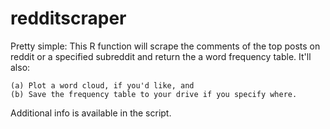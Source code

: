 redditscraper
=============

Pretty simple:  This R function will scrape the comments of the top posts 
on reddit or a specified subreddit and return the a word frequency table. 
It'll also:

    (a) Plot a word cloud, if you'd like, and
    (b) Save the frequency table to your drive if you specify where.

Additional info is available in the script. 
